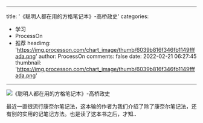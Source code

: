 
---
title: '《聪明人都在用的方格笔记本》-高桥政史'
categories: 
 - 学习
 - ProcessOn
 - 推荐
headimg: 'https://img.processon.com/chart_image/thumb/6039b816f346fb1149fffada.png'
author: ProcessOn
comments: false
date: 2022-02-21 06:27:45
thumbnail: 'https://img.processon.com/chart_image/thumb/6039b816f346fb1149fffada.png'
---

<div>   
<img class="thumb" alt="《聪明人都在用的方格笔记本》-高桥政史" src="https://img.processon.com/chart_image/thumb/6039b816f346fb1149fffada.png" referrerpolicy="no-referrer">
<p>最近一直很流行康奈尔笔记法，这本输的作者为我们介绍了除了康奈尔笔记法，还有别的实用的记笔记方法。也是读了这本书之后，才知..</p>  
</div>
            